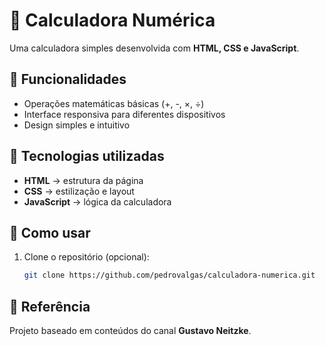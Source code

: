 # 🧮 Calculadora Numérica

Uma calculadora simples desenvolvida com **HTML, CSS e JavaScript**.

## 🚀 Funcionalidades

- Operações matemáticas básicas (+, -, ×, ÷)
- Interface responsiva para diferentes dispositivos
- Design simples e intuitivo

## 📌 Tecnologias utilizadas

- **HTML** → estrutura da página  
- **CSS** → estilização e layout  
- **JavaScript** → lógica da calculadora  

## 🔧 Como usar

1. Clone o repositório (opcional):  
   ```sh
   git clone https://github.com/pedrovalgas/calculadora-numerica.git

## 📌 Referência  

Projeto baseado em conteúdos do canal **Gustavo Neitzke**.  
